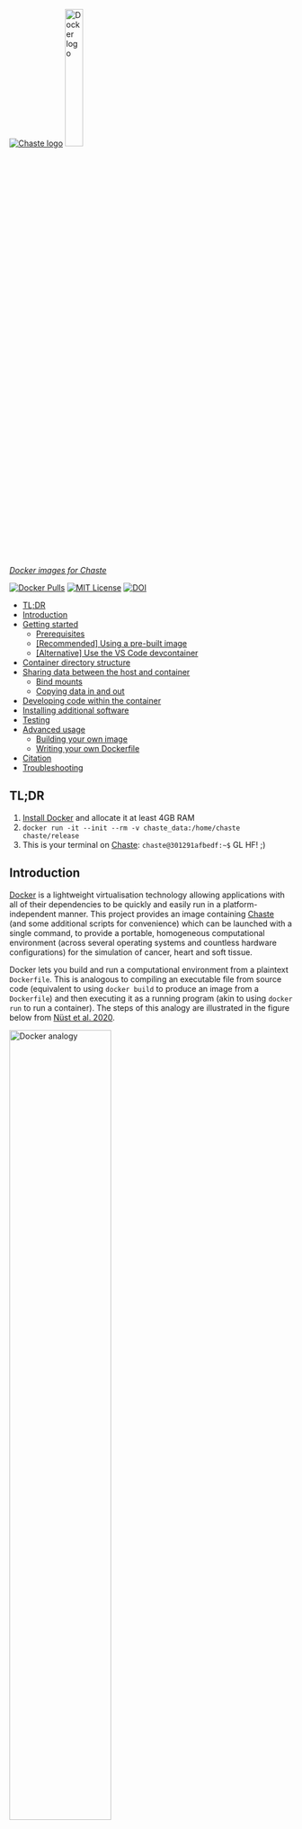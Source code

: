 [![Chaste logo](https://chaste.cs.ox.ac.uk/logos/chaste-266x60.jpg "Chaste")](http://www.cs.ox.ac.uk/chaste/)
<a href="https://docs.docker.com/"><img alt="Docker logo" src="https://www.docker.com/wp-content/uploads/2022/03/horizontal-logo-monochromatic-white.png" width="25%"></a>

[*Docker images for Chaste*](https://github.com/Chaste/chaste-docker)

[![Docker Pulls](https://img.shields.io/docker/pulls/chaste/release)](https://hub.docker.com/r/chaste/release/)
[![MIT License](https://img.shields.io/badge/license-MIT-green)](https://raw.githubusercontent.com/Chaste/chaste-docker/master/LICENSE.txt)
[![DOI](https://joss.theoj.org/papers/10.21105/joss.01848/status.svg)](https://doi.org/10.21105/joss.01848)


- [TL;DR](#tldr)
- [Introduction](#introduction)
- [Getting started](#getting-started)
  - [Prerequisites](#prerequisites)
  - [\[Recommended\] Using a pre-built image](#recommended-using-a-pre-built-image)
  - [\[Alternative\] Use the VS Code devcontainer](#alternative-use-the-vs-code-devcontainer)
- [Container directory structure](#container-directory-structure)
- [Sharing data between the host and container](#sharing-data-between-the-host-and-container)
  - [Bind mounts](#bind-mounts)
  - [Copying data in and out](#copying-data-in-and-out)
- [Developing code within the container](#developing-code-within-the-container)
- [Installing additional software](#installing-additional-software)
- [Testing](#testing)
- [Advanced usage](#advanced-usage)
  - [Building your own image](#building-your-own-image)
  - [Writing your own Dockerfile](#writing-your-own-dockerfile)
- [Citation](#citation)
- [Troubleshooting](#troubleshooting)

## TL;DR

1. [Install Docker](https://docs.docker.com/get-docker/) and allocate it at least 4GB RAM
2. `docker run -it --init --rm -v chaste_data:/home/chaste chaste/release`
3. This is your terminal on [Chaste](https://chaste.github.io/): 
`chaste@301291afbedf:~$` 
GL HF! ;)

## Introduction
[Docker](https://docs.docker.com/) is a lightweight virtualisation technology allowing applications with all of their dependencies to be quickly and easily run in a platform-independent manner. This project provides an image containing [Chaste](http://www.cs.ox.ac.uk/chaste/) (and some additional scripts for convenience) which can be launched with a single command, to provide a portable, homogeneous computational environment (across several operating systems and countless hardware configurations) for the simulation of cancer, heart and soft tissue.

Docker lets you build and run a computational environment from a plaintext `Dockerfile`. This is analogous to compiling an executable file from source code (equivalent to using `docker build` to produce an image from a `Dockerfile`) and then executing it as a running program (akin to using `docker run` to run a container). The steps of this analogy are illustrated in the figure below from [Nüst et al. 2020](https://journals.plos.org/ploscompbiol/article?id=10.1371/journal.pcbi.1008316).

<a href="https://journals.plos.org/ploscompbiol/article?id=10.1371/journal.pcbi.1008316"><img alt="Docker analogy" src="https://raw.githubusercontent.com/nuest/ten-simple-rules-dockerfiles/master/figures/analogy.png" width="60%"></a>

*Docker container analogy*

More generally, Docker also has an image registry which stores prebuilt images: https://hub.docker.com/. Users may upload images from their own computer (with `docker push`) and download those from others (e.g. with `docker pull`) including official dockerised applications (e.g. [Python](https://hub.docker.com/_/python) and [WordPress](https://hub.docker.com/_/wordpress)) as well as base images (e.g. [Ubuntu](https://hub.docker.com/_/ubuntu) and [Alpine](https://hub.docker.com/_/alpine)) to build upon for creating your own images. The wider Docker ecosystem is illustrated below. 

[![Docker schematic](https://docs.docker.com/get-started/images/docker-architecture.webp)](https://docs.docker.com/)

*Docker ecosystem schematic*

Some slides from a workshop introducing Docker and how to use this Chaste image can be found [here](https://docs.google.com/presentation/d/1UqpN_9Jwfl-c1I9UpDGaIgm2GVSWffwk9rGkFhaq5_U/edit?usp=sharing).

Getting started
---------------

### Prerequisites
Install [Docker](https://www.docker.com/products/docker-desktop/) and configure it to have at least 4GB of RAM and as many cores as you have (more than four cores will need more RAM). 

| OS      | Instructions                                                     |
| ------- | ----------------------------------------------------------------- |
| Linux   | Install [Docker for Linux](https://docs.docker.com/desktop/install/linux-install/). All available RAM and processing cores are shared by default. |
| macOS   | 1. Install [Docker for mac](https://docs.docker.com/desktop/install/mac-install/). <br>2. [Configure the preferences](https://docs.docker.com/desktop/settings/mac/) to increase the available RAM and share any desired areas of the hard disk. |
| Windows | 0. On Windows 10 or later, install WSL2 (if not already installed) then install the latest Ubuntu "App" from the Microsoft store. This can be accomplished by [opening PowerShell as an administrator](https://ubuntu.com/tutorials/install-ubuntu-on-wsl2-on-windows-10#2-install-wsl) and running: `wsl --install -d ubuntu`. <br>1. Install [Docker for Windows](https://docs.docker.com/desktop/install/windows-install/). <br>2. [Configure the preferences](https://docs.docker.com/desktop/settings/windows/) to [enable WSL extension integration in Docker Settings](https://learn.microsoft.com/en-us/windows/wsl/tutorials/wsl-containers) (in particular for the Ubuntu App) then [increase the available RAM](https://gist.github.com/jctosta/a8942ff4f8fbf01e339a0579172cb9fe) and select which local drives should be available to containers (e.g. the `C:` drive). <br>3. Launch the Ubuntu App which will provide a shell to type commands in. You can then either run a container [using a pre-built image](#recommended-using-a-pre-built-image) or [use the VS Code devcontainer](#alternative-use-the-vs-code-devcontainer) by cloning the Chaste repository within the Ubuntu environment, then opening VS Code by typing `code .` and finally clicking "Reopen in Container" in the VS Code popup window. Keeping the files within the Ubuntu filesystem in this way will greatly improve File I/O performance. <br>4. [Optional] [Install git on the host](https://www.atlassian.com/git/tutorials/install-git#windows) for tracking changes in your projects and to enable you to build the Docker image directly from GitHub if required. Installing [`posh-git`](https://git-scm.com/book/uz/v2/Appendix-A%3A-Git-in-Other-Environments-Git-in-Powershell) enables tab completion for git commands. |

> :warning:  Allocate at least 4GB of RAM to Docker or compilation will fail with strange errors!

### [Recommended] Using a pre-built image
1. If you want to get up and running with the latest release fully compiled and ready to go, after installing and configuring Docker simply run:
    ```
    docker run --init -it --rm -v chaste_data:/home/chaste chaste/release
    ```
    If needed, you can also specify an [available tag](https://hub.docker.com/repository/docker/chaste/release/tags) in the image name in the form `chaste/release:<tag>` to pull a particular release (e.g. `chaste/release:2021.1`) rather than defaulting to the latest version. 
2. Alternatively, if you want to use the latest development code from the `develop` branch, use this command to pull and run the latest `chaste/develop` image instead:
    ```
    docker run --init -it --rm -v chaste_data:/home/chaste chaste/develop
    ```

Once the container has successfully launched, you should see a command prompt similar to this:

```
chaste@301291afbedf:~$
```

This is a bash prompt within an isolated Docker container (based on [ubuntu](https://hub.docker.com/_/ubuntu)) with all the dependencies and pre-compiled code you need to start building your own Chaste projects. In here you can build and test your projects without interfering with the rest of your system. 

> :information_source:  To see system resource usage for your running containers, open another terminal and run `docker stats`. 

If you don't already have a project, just use the provided script `new_project.sh` to create a project template in `~/projects` as a starting point. Many tutorials for projects can be found here: https://chaste.cs.ox.ac.uk/trac/wiki/UserTutorials.

Once you have a project ready to build, use the script `build_project.sh <TestMyProject> c` (replacing `<TestMyProject>` with the name of your project) and you will find the output in `~/output` (the `c` argument is only necessary when new files are created). 

> :information_source:  To easily share data between the Docker container and the host e.g. the `output` directory, a bind-mount argument can be added to the command: `-v /host/path/to/output:/home/chaste/output`. See the instructions on [bind mounts](#bind-mounts) for further details.

When you are finished with the container, simply type `exit` or press `Ctrl+D` to close it (if necessary, pressing `Ctrl+C` first to stop any running processes). Any changes made in `/home/chaste` will persist when you relaunch a container, however if the container is deleted, everything else (e.g. installed packages, changes to system files) will be reset to how it was when the image was first used. 

### [Alternative] Use the VS Code devcontainer
If you use [VS Code](https://code.visualstudio.com/) and have installed Docker, you can simply clone the [Chaste code repository](https://github.com/Chaste/Chaste) and open it in VS Code (installing the [Remote Development extension pack](https://marketplace.visualstudio.com/items?itemName=ms-vscode-remote.vscode-remote-extensionpack) if prompted to do so). Finally, when prompted by the extension, click `Reopen in Container`. This will seamlessly pull, run and mount the latest `chaste/develop` image for you. 

> :information_source:  Note, this will mount the locally cloned copy of the Chaste code into the container, overlaying the copy already included in the image. While the pre-compiled binaries are built against the image's internal copy of the code, they will be relatively up-to-date, so will not take long to recompile against changes you make to the locally cloned code, bringing them back into synchrony. 

Further details of the `devcontainer` can be found [here](https://github.com/Chaste/Chaste/tree/develop/.devcontainer). 

For more advanced use cases, see [Building your own image](#building-your-own-image) below. 

Container directory structure
-----------------------------

Once launched, the container will start in the `chaste` user's home directory at `/home/chaste` with the following structure:

```bash
.
|-- build
|-- projects -> /home/chaste/src/projects
|-- scripts
|-- src
`-- output
```

These folders contain the following types of data:

- `build`: precompiled Chaste binaries and libraries
- `projects`: a symlink to `/home/chaste/src/projects` for user projects
- `scripts`: convenience scripts for creating, building and testing projects
- `src`: the Chaste source code
- `output`: the output folder for the project testing framework (set with `$CHASTE_TEST_OUTPUT`)

Corresponding environment variables are also set as follows:
- `CHASTE_DIR="/home/chaste"`
- `CHASTE_BUILD_DIR="${CHASTE_DIR}/build"`
- `CHASTE_PROJECTS_DIR="${CHASTE_DIR}/src/projects"`
- `CHASTE_SOURCE_DIR="${CHASTE_DIR}/src"`
- `CHASTE_TEST_OUTPUT="${CHASTE_DIR}/output"`

> :information_source:  If [building your own image](#building-your-own-image), the `CHASTE_DIR` path can be changed at buildtime with a build argument e.g. `--build-arg CHASTE_DIR=/path/to/alternative` which will then set the other directories relative to that path. 

Any changes made in the home folder (`/home/chaste`) will persist between restarting containers as it is designated as a `VOLUME`. Additionally, specific folders may be mounted over any of these subfolders, for example, to gain access to the test outputs for visualising in [ParaView](https://www.paraview.org/) or for mounting a different version of the Chaste source code. In general, data should be left in a (named) volume, as file I/O performance will be best that way. However, bind mounting host directories can be convenient e.g. for access to output files and so is explained next.

> :warning:  Docker containers are ephemeral by design and no changes will be saved after exiting (except to files in volumes or folders bind-mounted from the host). The contents of the container's home directory (including the Chaste source code and binaries) are stored in a Docker [`VOLUME`](https://docs.docker.com/storage/volumes/) and so will persist between container instances. However if you reset Docker, all volumes and their contained data will be lost, so be sure to regularly push your projects to a remote git repository!

Sharing data between the host and container
-------------------------------------------

This image is set up to store the Chaste source code, compiled libraries and scripts in a [Docker volume](https://docs.docker.com/storage/volumes/) as this is the [recommended mechanism](https://docs.docker.com/storage/) for data persistence and yields the best File I/O performance across multiple platforms.

One drawback of this type of mount is that the contents are more difficult to access from the host. However, to gain direct access to e.g. the `output` of the container from the host, or share datasets on the host with the container, a bind mount can be used (even overlaying a directory within the volume if needed).

[![Docker mount options](https://docs.docker.com/storage/images/types-of-mounts.webp?w=450&h=300)](https://docs.docker.com/storage/)

*Docker mount options schematic from the [Docker documentation](https://docs.docker.com/storage/)*

### Bind mounts

Any host directory (specified with an absolute path e.g. `/path/to/output`) may be mounted in the container e.g. the `output` directory. Alternatively, navigate to the folder on the host which contains these directories e.g. `C:\Users\$USERNAME\chaste` (Windows) or `~/chaste` (Linux/macOS) and use `$(pwd)/output` instead as shown below. In the following examples, the image name (final argument) is assumed to be `chaste/release` rather than e.g. `chaste/develop` or `chaste/release:2021.1` for simplicity. 
```
docker run -it --init --rm -v chaste_data:/home/chaste -v "${PWD}"/output:/home/chaste/output chaste/release
```

### Copying data in and out

On macOS and Windows (but *not* Linux), reading and writing files in bind mounts from the host have a greater overhead than for files in Docker volumes. This may slow down simulations where there is a lot of File I/O in those folders (e.g. `output`), so bind mounts should be used sparingly in such scenarios. A faster alternative would be to leave the files in a volume and use [`docker cp`](https://docs.docker.com/engine/reference/commandline/cp/) to copy them out at the end of the simulation (or copy modified files back in). 

For example, use the following commands to copy the whole `src` folder, where the container has been labelled `chaste` e.g. with a command beginning: `docker run --name chaste ...`:
```bash
docker cp chaste:/home/chaste/src .  # copy out
# Make changes to the source files here
docker cp src/. chaste:/home/chaste/src  # copy in
```

Developing code within the container
------------------------------------

We recommend using [VS Code](https://code.visualstudio.com/download) with the "[Remote Development](https://code.visualstudio.com/docs/remote/remote-overview)" extension which allows the files within a container to be directly accessed, edited and searched as if they were on the host system while preserving the performance benefits of keeping the files within the volume. 

> :information_source:  These steps relate to the currently [recommended pre-built image method](#recommended-using-a-pre-built-image). If you are using the new [`devcontainer`](#alternative-use-the-vs-code-devcontainer) instructions, these steps are done automatically.

1. Start the container from a terminal with the command given
2. In VS Code select "`Remote-Containers: Attach to Running Container...`"
3. Choose the chaste-docker container (which will have a random name unless you launch it by adding `--name <name>` to the run command)
4. Open the folder `/home/chaste` with VS Code's built-in file browser and you will be able to access the files and directories described above. 

<details><summary>Alternative approaches [click to expand]</summary><p> 

1. While it is better to leave the code within the volume for better performance you may wish to use another [bind mount](https://docs.docker.com/storage/bind-mounts/) to overlay the volume's `~/src` folder with a host directory containing the Chaste source code e.g. `-v /path/to/chaste_code:/home/chaste/src`. Chaste may then need to be recompiled within the container with `build_chaste.sh <branch/tag>` or if you already have the code in the mounted host folder, cloning can be skipped before recompiling with `build_chaste.sh .`. This will make the same source files directly accessible on both the host and within the Docker container, avoiding the need to copy files back and forth or use VS Code. This may result in slower I/O than when stored in a Docker volume, however this problem may be ameliorated on [macOS](https://docs.docker.com/storage/bind-mounts/#configure-mount-consistency-for-macos) with the [`delegated` option](https://docs.docker.com/docker-for-mac/osxfs-caching/#examples) e.g. `--mount type=bind,source="$(pwd)"/chaste_code,destination=/home/chaste/src,consistency=delegated`.

2. Alternatively, use the utility `docker-sync`: http://docker-sync.io/. This works on OSX, Windows, Linux (where it maps on to a native mount) and FreeBSD.
</p></details>

> :information_source:  For small edits to the code from the terminal, `nano` is installed in the image for convenience, along with `git` for pushing the changes.

Installing additional software
------------------------------

If you want to use a package which is not installed within the image, you can install it with the command:

```
sudo apt-get update && sudo apt-get install <PackageName>
```
Replacing `<PackageName>` as appropriate. Enter the password: `chaste` when prompted to do so.

Note that packages installed this way will not persist after the container is deleted (because the relevant files are not stored in `/home/chaste`). This can be avoided by omitting the `--rm` flag from the `docker run` command and using `docker start <container_name>` to relaunch a previously used container. If there is a package you think would be a particularly useful permanent addition to the Docker image, then email your suggestion to me or submit a pull request.

Testing
-------

To check Chaste compiled correctly you may wish to [run the continuous test pack](https://chaste.cs.ox.ac.uk/trac/wiki/ChasteGuides/CmakeFirstRun#Testingstep) from the `CHASTE_BUILD_DIR` directory:
```
ctest -j$(nproc) -L Continuous
```
The script `test.sh` (in `/home/chaste/scripts`) is provided in the users's path for convenience.

The following test can be run separately to quickly check the build environment and installed dependencies available to chaste:
```
ctest --verbose -R TestChasteBuildInfo$
```
For more information on testing see: https://chaste.cs.ox.ac.uk/trac/wiki/ChasteGuides/CmakeBuildGuide. 

## Advanced usage
### Building your own image
If you're a more advanced developer and want to build your own image with a particular code branch, make sure you have Docker up and running then read on! In these examples, we tag the image `chaste:custom` for illustration but you are encouraged to give it a more descriptive name.

1. Build the Chaste image:
    1. From the latest commit on Chaste's GitHub `develop` branch:
        ```
        docker build -t chaste:custom --build-arg GIT_TAG=develop https://github.com/chaste/chaste-docker.git
        ```
    2. Alternatively a specific branch or tag may be specified through the argument `--build-arg GIT_TAG=<branch|tag>` (with the same tag appended onto the docker image name for clarity) e.g.:
        ```
        docker build -t chaste:custom --build-arg GIT_TAG=2021.1 https://github.com/chaste/chaste-docker.git
        ```
    3. Finally, if you want a bare container ready for you to clone and compile your own Chaste code, pull a `base` image with `docker pull chaste/base` (specifying an [available Ubuntu distribution](https://hub.docker.com/repository/docker/chaste/base/tags) if desired e.g. `chaste/base:focal`) Alternatively, build a fresh image by running the following command (omitting the `--build-arg GIT_TAG=<branch|tag>` argument above, or explicitly passing `--build-arg GIT_TAG=-`, which will skip compiling Chaste within the image):
        ```
        docker build -t chaste:custom https://github.com/chaste/chaste-docker.git
        ```
        (When the container is running you may then edit `build_chaste.sh` in the `scripts` directory to configure the process with your own options before executing it.)

2. Launch the container:
    ```
    docker run --init -it --rm -v chaste_data:/home/chaste chaste:custom
    ```
    The first time will take a little longer than usual as the volume has to be populated with data. For information on accessing the contents of this volume, see the section on [sharing data](#sharing-data-between-the-host-and-container).

### Writing your own Dockerfile

<img alt="Ten Simple Rules for Writing Dockerfiles for Reproducible Research - Summary" src="https://raw.githubusercontent.com/nuest/ten-simple-rules-dockerfiles/master/figures/summary.png" width="25%" align="right">

For more advanced use cases, you can also include your own software, scripts and configuration by writing your own `Dockerfile`. To inherit the base configuration with the necessary dependencies and configuration for Chaste already set up, begin your `Dockerfile` with:
```
FROM chaste/base
```
or e.g. `chaste/base:focal` to specify a particular base image other than the `latest`. 

A full guide to writing a `Dockerfile` is beyond the scope of this project, however for more information, see the Docker [documentation](https://docs.docker.com/develop/develop-images/dockerfile_best-practices/) and [reference](https://docs.docker.com/engine/reference/builder/). There is also a handy list of Ten Simple Rules to help you get started! 

> :information_source:  Pro tip! To write your own `Dockerfile`s, see [Nüst et al. 2020](https://journals.plos.org/ploscompbiol/article?id=10.1371/journal.pcbi.1008316) for best practices. 

Citation
--------

If you found this work helpful, please cite the following publication.

Cooper et al., (2020). Chaste: Cancer, Heart and Soft Tissue Environment. Journal of Open Source Software, 5(47), 1848. https://doi.org/10.21105/joss.01848

[![DOI](https://joss.theoj.org/papers/10.21105/joss.01848/status.svg)](https://doi.org/10.21105/joss.01848)

```
@article{Chaste_2020,
    title = {Chaste: Cancer, Heart and Soft Tissue Environment},
    journal = {Journal of Open Source Software}
    publisher = {The Open Journal},
    year = {2020},
    month = {3},
    volume = {5},
    number = {47},
    pages = {1848},
    author = {Fergus R. Cooper and Ruth E. Baker and Miguel O. Bernabeu and Rafel Bordas and Louise Bowler and Alfonso Bueno-Orovio and Helen M. Byrne and Valentina Carapella and Louie Cardone-Noott and Jonathan Cooper and Sara Dutta and Benjamin D. Evans and Alexander G. Fletcher and James A. Grogan and Wenxian Guo and Daniel G. Harvey and Maurice Hendrix and David Kay and Jochen Kursawe and Philip K. Maini and Beth McMillan and Gary R. Mirams and James M. Osborne and Pras Pathmanathan and Joe M. Pitt-Francis and Martin Robinson and Blanca Rodriguez and Raymond J. Spiteri and David J. Gavaghan},
    doi = {10.21105/joss.01848},
    url = {https://doi.org/10.21105/joss.01848},
}
```

Additionally, if you found the "Ten Simple Rules ..." paper helpful for general advice or writing your own `Dockerfile`, please consider citing that too. 

Nüst D, Sochat V, Marwick B, Eglen SJ, Head T, Hirst T, and Evans, BD. (2020) Ten simple rules for writing Dockerfiles for reproducible data science. PLoS Comput Biol 16(11): e1008316. https://doi.org/10.1371/journal.pcbi.1008316

[![DOI](https://img.shields.io/badge/DOI-10.1371%2Fjournal.pcbi.1008316-yellow)](https://doi.org/10.1371/journal.pcbi.1008316)

```
@article{TSR_Dockerfiles_2020,
    title = {Ten Simple Rules for Writing Dockerfiles for Reproducible Data Science},
    journal = {PLOS Computational Biology},
    publisher = {Public Library of Science},
    year = {2020},
    month = {11},
    volume = {16},
    number = {11},
    pages = {1--24},
    author = {Daniel N{\"u}st and Vanessa Sochat and Ben Marwick and Stephen J. Eglen and Tim Head and Tony Hirst and Benjamin D. Evans},
    doi = {10.1371/journal.pcbi.1008316},
    url = {https://doi.org/10.1371/journal.pcbi.1008316},
}
```

Troubleshooting
---------------

* Firstly, make sure you have given Docker at least 4GB RAM, especially if you are compiling Chaste from source.

* If you get a message beginning: `Unexpected end of /proc/mounts line ...`, this can be safely ignored!

* If you ran a container before and explicitly gave it a name (e.g. using `--name chaste` as an argument to `docker run`) but it now refuses to launch with an error message like below, it's because you need to remove the existing (stopped) container before one can be recreated with the same name.

    ```
    docker: Error response from daemon: Conflict. The container name "/chaste" is already in use by container "1711bce2674e399b6084c6d452857377f6ed4dd8ee3aa19460de00fac7b86bc7". You have to remove (or rename) that container to be able to reuse that name.
    ```

    To remove the container, simply run the following command then rerun the `docker run ...` command to launch the container (N.B. This will *not* delete the data stored in the `chaste_data` volume but other changes made within the container will be lost e.g. installed software):

    ```
    docker rm chaste
    ```

    N.B. You can find out the names of existing containers (and their status) with the command: `docker ps -a`.

* If building the image from scratch, occasionally problems can occur if a dependency fails to download and install correctly. If such an issue occurs, try resetting your Docker environment (i.e. remove all containers, images and their intermediate layers) with the following command:
    ```
    docker system prune -a
    ```

    This will give you a clean slate from which to restart the building process described above.

* If you have deleted or otherwise corrupted the persistent data in the `chaste_data` volume, the command can be used with the `--volumes` flag. :warning:  Warning! :warning:  this will completely reset any changes to data in the image home directory along with any other Docker images on your system (except where other host folders have been bind-mounted). Commit and push any changes made to the Chaste source code or projects and save any important test outputs before running the command with this flag. If you are unsure, do not use this flag - instead list the volumes on your system with `docker volume ls` and then use the following command to delete a specific volume once you are happy that no important data remains within it:
    ```
    docker volume rm <volume_name>
    ```

    For more information on cleaning up Docker, see [this tutorial](https://www.digitalocean.com/community/tutorials/how-to-remove-docker-images-containers-and-volumes).

* For more general troubleshooting, opening a terminal and running `docker events` then launching the container in another terminal will provide logging information of the events happening behind the scenes.
